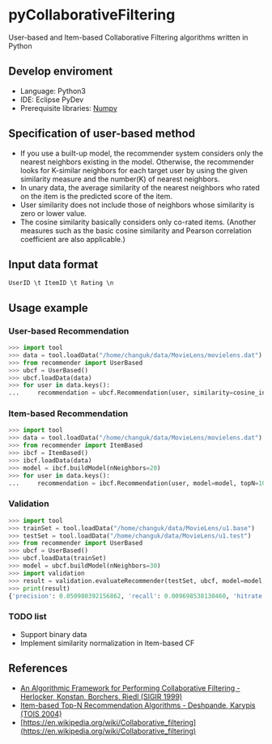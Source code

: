 # pyCollaborativeFiltering
User-based and Item-based Collaborative Filtering algorithms written in Python

## Develop enviroment
* Language: Python3
* IDE: Eclipse PyDev
* Prerequisite libraries: [Numpy](http://numpy.org)

## Specification of user-based method
* If you use a built-up model, the recommender system considers only the nearest neighbors existing in the model. Otherwise, the recommender looks for K-similar neighbors for each target user by using the given similarity measure and the number(K) of nearest neighbors.
* In unary data, the average similarity of the nearest neighbors who rated on the item is the predicted score of the item.
* User similarity does not include those of neighbors whose similarity is zero or lower value.
* The cosine similarity basically considers only co-rated items. (Another measures such as the basic cosine similarity and Pearson correlation coefficient are also applicable.)

## Input data format
`UserID \t ItemID \t Rating \n`

## Usage example
### User-based Recommendation
```python
>>> import tool
>>> data = tool.loadData("/home/changuk/data/MovieLens/movielens.dat")
>>> from recommender import UserBased
>>> ubcf = UserBased()
>>> ubcf.loadData(data)
>>> for user in data.keys():
...     recommendation = ubcf.Recommendation(user, similarity=cosine_intersection, nNeighbors=10, topN=10)
```
### Item-based Recommendation
```python
>>> import tool
>>> data = tool.loadData("/home/changuk/data/MovieLens/movielens.dat")
>>> from recommender import ItemBased
>>> ibcf = ItemBased()
>>> ibcf.loadData(data)
>>> model = ibcf.buildModel(nNeighbors=20)
>>> for user in data.keys():
...     recommendation = ibcf.Recommendation(user, model=model, topN=10)
```
### Validation
```python
>>> import tool
>>> trainSet = tool.loadData("/home/changuk/data/MovieLens/u1.base")
>>> testSet = tool.loadData("/home/changuk/data/MovieLens/u1.test")
>>> from recommender import UserBased
>>> ubcf = UserBased()
>>> ubcf.loadData(trainSet)
>>> model = ubcf.buildModel(nNeighbors=30)
>>> import validation
>>> result = validation.evaluateRecommender(testSet, ubcf, model=model, topN=10)
>>> print(result)
{'precision': 0.050980392156862, 'recall': 0.009698538130460, 'hitrate': 0.5098039215686}
```

### TODO list
* Support binary data
* Implement similarity normalization in Item-based CF

## References
* [An Algorithmic Framework for Performing Collaborative Filtering - Herlocker, Konstan, Borchers, Riedl (SIGIR 1999)](http://files.grouplens.org/papers/algs.pdf)
* [Item-based Top-N Recommendation Algorithms - Deshpande, Karypis (TOIS 2004)](http://glaros.dtc.umn.edu/gkhome/fetch/papers/itemrsTOIS04.pdf)
* [https://en.wikipedia.org/wiki/Collaborative_filtering](https://en.wikipedia.org/wiki/Collaborative_filtering)
